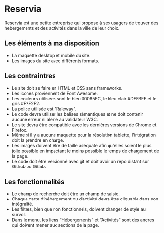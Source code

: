 # Reservia

Reservia est une petite entreprise qui propose à ses usagers de trouver des hebergements et des activités dans la ville de leur choix.

## Les éléments à ma disposition

+ La maquette desktop et mobile du site.
+ Les images du site avec différents formats.

## Les contraintres

+ Le site doit se faire en HTML et CSS sans frameworks.
+ Les icones proviennent de Font Awesome.
+ Les couleurs utilisées sont le bleu #0065FC, le bleu clair #DEEBFF et le gris #F2F2F2.
+ La police utilisée est "Raleway".
+ Le code devra utiliser les balises sémantiques et ne doit contenir aucune erreur ni alerte au validateur W3C.
+ Le site devra être compatible avec les dernières versions de Chrome et Firefox.
+ Même si il y a aucune maquette pour la résolution tablette, l'intégration doit la prendre en charge.
+ Les images doivent être de taille adéquate afin qu'elles soient le plus jolie possible en impactant le moins possible le temps de chargement de la page.
+ Le code doit être versionné avec git et doit avoir un repo distant sur Github ou Gitlab.

## Les fonctionnalités

+ Le champ de recherche doit être un champ de saisie.
+ Chaque carte d’hébergement ou d’activité devra être cliquable dans son intégralité.
+ Les filtres, bien que non fonctionnels, doivent changer de style au survol.
+ Dans le menu, les liens “Hébergements” et “Activités” sont des ancres qui doivent mener aux sections de la page.
